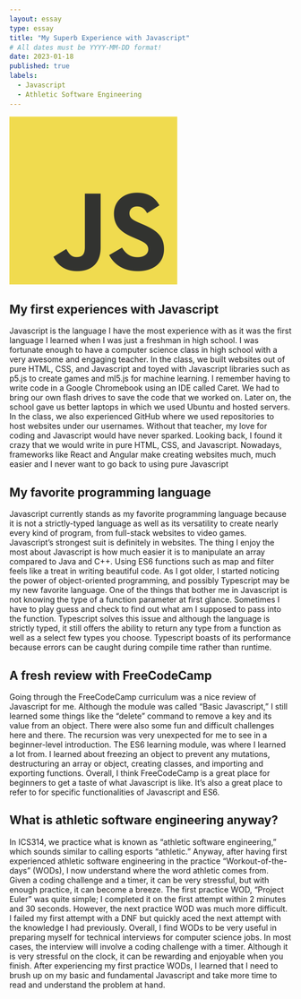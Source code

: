 ```yaml
---
layout: essay
type: essay
title: "My Superb Experience with Javascript"
# All dates must be YYYY-MM-DD format!
date: 2023-01-18
published: true
labels:
  - Javascript
  - Athletic Software Engineering
---
```


<img width="300px" class="float-start pe-4" src="../img/javascript-logo.png">

## My first experiences with Javascript

Javascript is the language I have the most experience with as it was the first language I learned when I was just a freshman in high school. I was fortunate enough to have a computer science class in high school with a very awesome and engaging teacher. In the class, we built websites out of pure HTML, CSS, and Javascript and toyed with Javascript libraries such as p5.js to create games and ml5.js for machine learning. I remember having to write code in a Google Chromebook using an IDE called Caret. We had to bring our own flash drives to save the code that we worked on. Later on, the school gave us better laptops in which we used Ubuntu and hosted servers. In the class, we also experienced GitHub where we used repositories to host websites under our usernames. Without that teacher, my love for coding and Javascript would have never sparked. Looking back, I found it crazy that we would write in pure HTML, CSS, and Javascript. Nowadays, frameworks like React and Angular make creating websites much, much easier and I never want to go back to using pure Javascript

## My favorite programming language

Javascript currently stands as my favorite programming language because it is not a strictly-typed language as well as its versatility to create nearly every kind of program, from  full-stack websites to video games. Javascript’s strongest suit is definitely in websites. The thing I enjoy the most about Javascript is how much easier it is to manipulate an array compared to Java and C++. Using ES6 functions such as map and filter feels like a treat in writing beautiful code. As I got older, I started noticing the power of object-oriented programming, and possibly Typescript may be my new favorite language. One of the things that bother me in Javascript is not knowing the type of a function parameter at first glance. Sometimes I have to play guess and check to find out what am I supposed to pass into the function. Typescript solves this issue and although the language is strictly typed, it still offers the ability to return any type from a function as well as a select few types you choose. Typescript boasts of its performance because errors can be caught during compile time rather than runtime.

## A fresh review with FreeCodeCamp

Going through the FreeCodeCamp curriculum was a nice review of Javascript for me. Although the module was called “Basic Javascript,” I still learned some things like the “delete” command to remove a key and its value from an object. There were also some fun and difficult challenges here and there. The recursion was very unexpected for me to see in a beginner-level introduction. The ES6 learning module, was where I learned a lot from. I learned about freezing an object to prevent any mutations, destructuring an array or object, creating classes, and importing and exporting functions. Overall, I think FreeCodeCamp is a great place for beginners to get a taste of what Javascript is like. It’s also a great place to refer to for specific functionalities of Javascript and ES6. 

## What is athletic software engineering anyway?

In ICS314, we practice what is known as “athletic software engineering,” which sounds similar to calling esports “athletic.” Anyway, after having first experienced athletic software engineering in the practice “Workout-of-the-days” (WODs), I now understand where the word athletic comes from. Given a coding challenge and a timer, it can be very stressful, but with enough practice, it can become a breeze. The first practice WOD, “Project Euler” was quite simple; I completed it on the first attempt within 2 minutes and 30 seconds. However, the next practice WOD was much more difficult. I failed my first attempt with a DNF but quickly aced the next attempt with the knowledge I had previously. Overall, I find WODs to be very useful in preparing myself for technical interviews for computer science jobs. In most cases, the interview will involve a coding challenge with a timer. Although it is very stressful on the clock, it can be rewarding and enjoyable when you finish. After experiencing my first practice WODs, I learned that I need to brush up on my basic and fundamental Javascript and take more time to read and understand the problem at hand.
